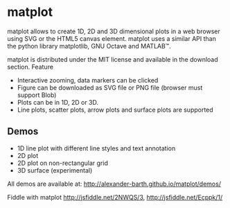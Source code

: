 # matplot

matplot allows to create 1D, 2D and 3D dimensional plots in a web browser using SVG or the HTML5 canvas element. matplot uses a similar API than the python library matplotlib, GNU Octave and MATLAB™.

matplot is distributed under the MIT license and available in the download section.
Feature

* Interactive zooming, data markers can be clicked
* Figure can be downloaded as SVG file or PNG file (browser must support Blob)
* Plots can be in 1D, 2D or 3D.
* Line plots, scatter plots, arrow plots and surface plots are supported 

## Demos

* 1D line plot with different line styles and text annotation
* 2D plot
* 2D plot on non-rectangular grid
* 3D surface (experimental) 

All demos are available at:
http://alexander-barth.github.io/matplot/demos/


Fiddle with matplot http://jsfiddle.net/2NWQS/3, http://jsfiddle.net/Ecppk/1/ 

